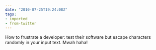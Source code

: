 ```yaml
---
date: "2010-07-25T19:24:08Z"
tags:
- imported
- from-twitter
---
```

How to frustrate a developer: test their software but escape characters randomly in your input text. Mwah haha!
